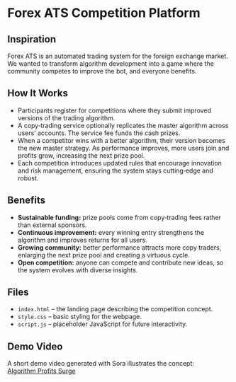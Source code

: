 # Forex ATS Competition Platform

## Inspiration
Forex ATS is an automated trading system for the foreign exchange market. We wanted to transform algorithm development into a game where the community competes to improve the bot, and everyone benefits.

## How It Works
- Participants register for competitions where they submit improved versions of the trading algorithm.
- A copy‑trading service optionally replicates the master algorithm across users’ accounts. The service fee funds the cash prizes.
- When a competitor wins with a better algorithm, their version becomes the new master strategy. As performance improves, more users join and profits grow, increasing the next prize pool.
- Each competition introduces updated rules that encourage innovation and risk management, ensuring the system stays cutting‑edge and robust.

## Benefits
- **Sustainable funding:** prize pools come from copy‑trading fees rather than external sponsors.
- **Continuous improvement:** every winning entry strengthens the algorithm and improves returns for all users.
- **Growing community:** better performance attracts more copy traders, enlarging the next prize pool and creating a virtuous cycle.
- **Open competition:** anyone can compete and contribute new ideas, so the system evolves with diverse insights.

## Files
- `index.html` – the landing page describing the competition concept.
- `style.css` – basic styling for the webpage.
- `script.js` – placeholder JavaScript for future interactivity.

## Demo Video
A short demo video generated with Sora illustrates the concept:
[Algorithm Profits Surge](https://sora.chatgpt.com/g/gen_01k3s6hwjmfhdbayytebx1242t)